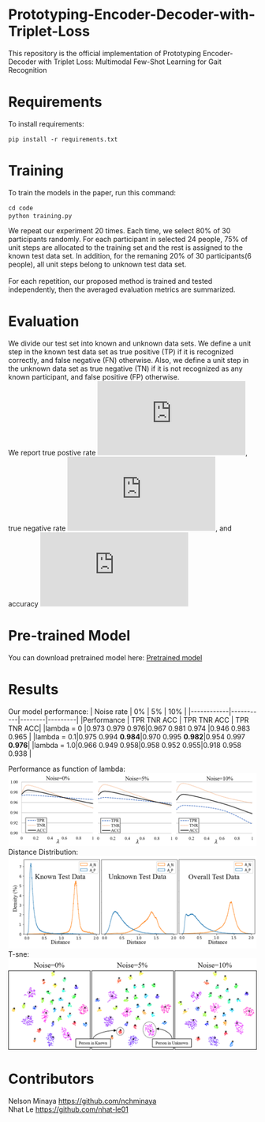 # Prototyping-Encoder-Decoder-with-Triplet-Loss
This repository is the official implementation of Prototyping Encoder-Decoder with Triplet Loss: Multimodal Few-Shot Learning for Gait Recognition
# Requirements
To install requirements:
```
pip install -r requirements.txt
```
# Training
To train the models in the paper, run this command:
```
cd code
python training.py
```
We repeat our experiment 20 times. Each time, we select 80% of 30 participants randomly. For each participant in selected 24 people, 75% of unit steps are allocated to the training set and the rest is assigned to the known test data set. In addition, for the remaning 20% of 30 participants(6 people), all unit steps belong to unknown test data set. <br/><br/>
For each repetition, our proposed method is trained and tested independently, then the averaged evaluation metrics are summarized.

# Evaluation
We divide our test set into known and unknown data sets. We define a unit step in the known test data set as true positive (TP) if it is recognized correctly, and false negative (FN) otherwise. Also, we define a unit step in the unknown data set as true negative (TN) if it is not recognized as any known participant, and false positive (FP) otherwise. 
<br/>
We report true postive rate ![equation one](https://latex.codecogs.com/gif.latex?%5Cinline%20%5Cdpi%7B100%7D%20%5Csmall%20TPR%3D%20%5Cfrac%7BTP%7D%7BTP%20&plus;%20FN%7D), true negative rate ![equation two](https://latex.codecogs.com/gif.latex?%5Cinline%20%5Cdpi%7B100%7D%20%5Csmall%20TNR%3D%20%5Cfrac%7BTN%7D%7BTN%20&plus;%20FP%7D), and accuracy ![equation three](https://latex.codecogs.com/gif.latex?%5Cinline%20%5Cdpi%7B100%7D%20%5Csmall%20ACC%20%3D%20%5Cfrac%7BTP%20&plus;%20TN%7D%7BTP%20&plus;%20FN%20&plus;%20TN%20&plus;%20FP%7D)



# Pre-trained Model
You can download pretrained model here: [Pretrained model](https://drive.google.com/file/d/1Rrrc_qbS7MHi9rIxmBGU38nNxuq6AM_y/view?usp=sharing)


# Results
Our model performance:
| Noise rate |     0%    |   5%   |   10%   | 
|------------|-----------|--------|---------|
|Performance |  TPR TNR ACC   | TPR TNR ACC  | TPR TNR ACC|
|lambda = 0  |0.973 0.979 0.976|0.967 0.981 0.974 |0.946 0.983 0.965            |
|lambda = 0.1|0.975 0.994 **0.984**|0.970 0.995 **0.982**|0.954 0.997 **0.976**|
|lambda = 1.0|0.966 0.949 0.958|0.958 0.952 0.955|0.918 0.958 0.938            |

Performance as function of lambda:
![Lambda](images/lambda.png)
Distance Distribution:
![Histogram](images/hist.png)
T-sne:
![Histogram](images/t-sne.png)

# Contributors
Nelson Minaya https://github.com/nchminaya <br/>
Nhat Le https://github.com/nhat-le01
